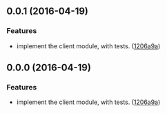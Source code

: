 <a name="0.0.1"></a>
## 0.0.1 (2016-04-19)


### Features

* implement the client module, with tests. ([1206a9a](https://github.com/giovanebribeiro/memo/commit/1206a9a))



<a name="0.0.0"></a>
## 0.0.0 (2016-04-19)


### Features

* implement the client module, with tests. ([1206a9a](https://github.com/giovanebribeiro/memo/commit/1206a9a))



